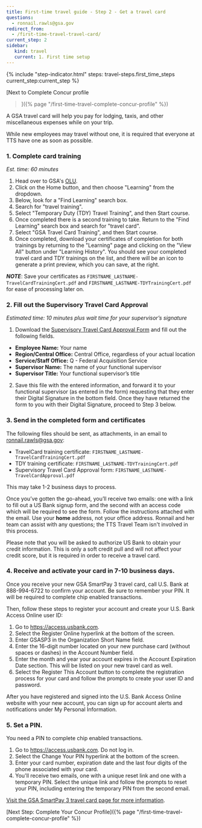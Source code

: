 ```yaml
---
title: First-time travel guide - Step 2 - Get a travel card
questions:
  - ronnail.rawls@gsa.gov
redirect_from:
  - /first-time-travel-travel-card/
current_step: 2
sidebar:
   kind: travel
   current: 1. First time setup
---
```


{% include "step-indicator.html" steps: travel-steps.first_time_steps current_step:current_step  %}

[Next to Complete Concur profile

> ]({% page "/first-time-travel-complete-concur-profile" %})

A GSA travel card will help you pay for lodging, taxis, and other miscellaneous
expenses while on your trip.

While new employees may travel without one, it is required that everyone at TTS
have one as soon as possible.

### 1. Complete card training

_Est. time: 60 minutes_

1. Head over to GSA's [OLU](https://gsaolu.gsa.gov).
2. Click on the Home button, and then choose "Learning" from the dropdown.
3. Below, look for a "Find Learning" search box.
4. Search for "travel training".
5. Select "Temporary Duty (TDY) Travel Training", and then Start course.
6. Once completed there is a second training to take. Return to the "Find
   Learning" search box and search for "travel card".
7. Select "GSA Travel Card Training", and then Start course.
8. Once completed, download your certificates of completion for both trainings
   by returning to the "Learning" page and clicking on the "View All" button
   under "Learning History". You should see your completed travel card and TDY
   trainings on the list, and there will be an icon to generate a print preview,
   which you can save, at the right.

**_NOTE_**: Save your certificates as
`FIRSTNAME_LASTNAME-TravelCardTrainingCert.pdf` and
`FIRSTNAME_LASTNAME-TDYTrainingCert.pdf` for ease of processing later on.

### 2. Fill out the Supervisory Travel Card Approval

_Estimated time: 10 minutes plus wait time for your supervisor’s signature_

1. Download the
   [Supervisory Travel Card Approval Form](https://insite.gsa.gov/node/159350)
   and fill out the following fields.

- **Employee Name:** Your name
- **Region/Central Office:** Central Office, regardless of your actual location
- **Service/Staff Office:** Q - Federal Acquisition Service
- **Supervisor Name:** The name of your functional supervisor
- **Supervisor Title:** Your functional supervisor’s title

2. Save this file with the entered information, and forward it to your
   functional supervisor (as entered in the form) requesting that they enter
   their Digital Signature in the bottom field. Once they have returned the form
   to you with their Digital Signature, proceed to Step 3 below.

### 3. Send in the completed form and certificates

The following files should be sent, as attachments, in an email to
[ronnail.rawls@gsa.gov](mailto:ronnail.rawls@gsa.gov):

- TravelCard training certificate:
  `FIRSTNAME_LASTNAME-TravelCardTrainingCert.pdf`
- TDY training certificate: `FIRSTNAME_LASTNAME-TDYTrainingCert.pdf`
- Supervisory Travel Card Approval form:
  `FIRSTNAME_LASTNAME-TravelCardApproval.pdf`

This may take 1-2 business days to process.

Once you’ve gotten the go-ahead, you’ll receive two emails: one with a link to
fill out a US Bank signup form, and the second with an access code which will be
required to see the form. Follow the instructions attached with the email. Use
your **home** address, not your office address. Ronnail and her team can assist
with any questions; the TTS Travel Team isn't involved in this process.

Please note that you will be asked to authorize US Bank to obtain your credit
information. This is only a soft credit pull and will not affect your credit
score, but it is required in order to receive a travel card.

### 4. Receive and activate your card in 7-10 business days.

Once you receive your new GSA SmartPay 3 travel card, call U.S. Bank at
888-994-6722 to confirm your account. Be sure to remember your PIN. It will be
required to complete chip enabled transactions.

Then, follow these steps to register your account and create your U.S. Bank
Access Online user ID:

1. Go to https://access.usbank.com.
2. Select the Register Online hyperlink at the bottom of the screen.
3. Enter GSASP3 in the Organization Short Name field.
4. Enter the 16-digit number located on your new purchase card (without spaces
   or dashes) in the Account Number field.
5. Enter the month and year your account expires in the Account Expiration Date
   section. This will be listed on your new travel card as well.
6. Select the Register This Account button to complete the registration process
   for your card and follow the prompts to create your user ID and password.

After you have registered and signed into the U.S. Bank Access Online website
with your new account, you can sign up for account alerts and notifications
under My Personal Information.

### 5. Set a PIN.

You need a PIN to complete chip enabled transactions.

1. Go to https://access.usbank.com. Do not log in.
2. Select the Change Your PIN hyperlink at the bottom of the screen.
3. Enter your card number, expiration date and the last four digits of the phone
   associated with your card.
4. You'll receive two emails, one with a unique reset link and one with a
   temporary PIN. Select the unique link and follow the prompts to reset your
   PIN, including entering the temporary PIN from the second email.

[Visit the GSA SmartPay 3 travel card page for more information](https://smartpay.gsa.gov/content/travel).

[Next Step: Complete Your Concur
Profile]({% page "/first-time-travel-complete-concur-profile" %})
